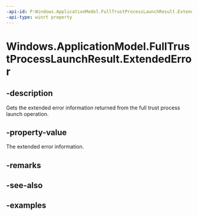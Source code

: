 ```yaml
---
-api-id: P:Windows.ApplicationModel.FullTrustProcessLaunchResult.ExtendedError
-api-type: winrt property
---
```


# Windows.ApplicationModel.FullTrustProcessLaunchResult.ExtendedError

<!--
public System.Exception ExtendedError { get; }
-->


## -description

Gets the extended error information returned from the full trust process launch operation.

## -property-value

The extended error information.

## -remarks

## -see-also

## -examples



